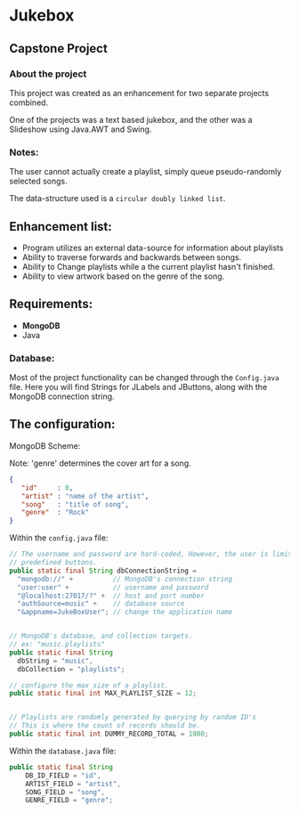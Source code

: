 # Jukebox

## Capstone Project

### About the project

This project was created as an enhancement for two separate projects combined.

One of the projects was a text based jukebox, and the other was a Slideshow using Java.AWT and Swing.

### Notes:

The user cannot actually create a playlist, simply queue pseudo-randomly selected songs.

The data-structure used is a `circular doubly linked list`.

## Enhancement list:

- Program utilizes an external data-source for information about playlists
- Ability to traverse forwards and backwards between songs.
- Ability to Change playlists while a the current playlist hasn't finished.
- Ability to view artwork based on the genre of the song.

## Requirements:
- **MongoDB**
- Java


### Database:

Most of the project functionality can be changed through the `Config.java` file.
Here you will find Strings for JLabels and JButtons, along with the MongoDB
connection string.


## The configuration:


MongoDB Scheme:

Note: 'genre' determines the cover art for a song.
```json
{
   "id"     : 0,
   "artist" : "name of the artist",
   "song"   : "title of song",
   "genre"  : "Rock"
}
```


Within the `config.java` file:

```java
// The username and password are hard-coded, However, the user is limited to
// predefined buttons.
public static final String dbConnectionString =
  "mongodb://" +          // MongoDB's connection string
  "user:user" +           // username and password
  "@localhost:27017/?" +  // host and port number
  "authSource=music" +    // database source
  "&appname=JukeBoxUser"; // change the application name


// MongoDB's database, and collection targets.
// ex: "music.playlists"
public static final String
  dbString = "music",
  dbCollection = "playlists";

// configure the max size of a playlist.
public static final int MAX_PLAYLIST_SIZE = 12;


// Playlists are randomly generated by querying by random ID's
// This is where the count of records should be.
public static final int DUMMY_RECORD_TOTAL = 1000;
```


Within the `database.java` file:

```java
public static final String
    DB_ID_FIELD = "id",
    ARTIST_FIELD = "artist",
    SONG_FIELD = "song",
    GENRE_FIELD = "genre";
```
